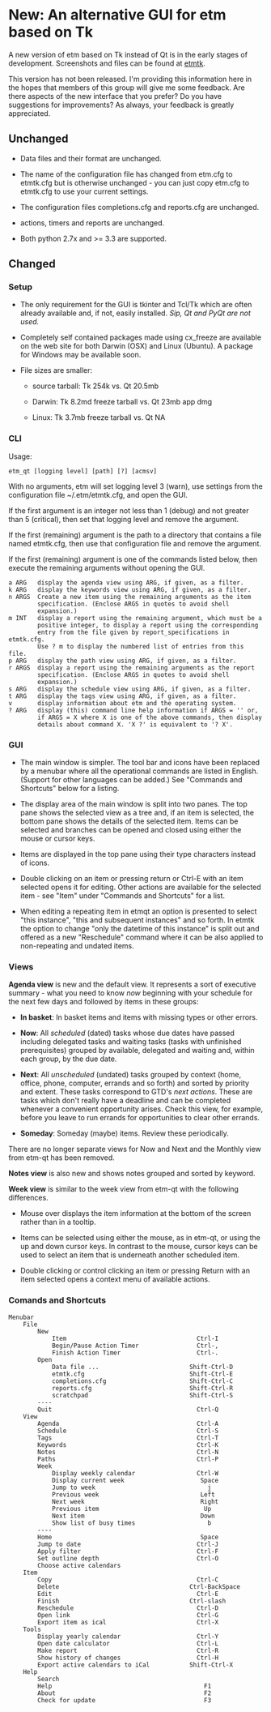 # New: An alternative GUI for etm based on Tk

A new version of etm based on Tk instead of Qt is in the early stages of development. Screenshots and files can be found at [etmtk][].

This version has not been released. I'm providing this information here in the hopes that members of this group will give me some feedback. Are there aspects of the new interface that you prefer? Do you have suggestions for improvements? As always, your feedback is greatly appreciated.

[etmtk]: http://people.duke.edu/~dgraham/etmtk

## Unchanged

- Data files and their format are unchanged.

- The name of the configuration file has changed from etm.cfg to etmtk.cfg but is otherwise unchanged - you can just copy etm.cfg to etmtk.cfg to use your current settings.

- The configuration files completions.cfg and reports.cfg are unchanged.

- actions, timers and reports are unchanged.

- Both python 2.7x and >= 3.3 are supported.

## Changed

### Setup

- The only requirement for the GUI is tkinter and Tcl/Tk which are often already available and, if not, easily installed. *Sip, Qt and PyQt are not used.*

- Completely self contained packages made using cx_freeze are available on the web site for both Darwin (OSX) and Linux (Ubuntu). A package for Windows may be available soon.

- File sizes are smaller:

    - source tarball: Tk 254k vs. Qt 20.5mb

    - Darwin: Tk 8.2md freeze tarball vs. Qt 23mb app dmg

    - Linux: Tk 3.7mb freeze tarball vs. Qt NA

### CLI

Usage:

    etm_qt [logging level] [path] [?] [acmsv]

With no arguments, etm will set logging level 3 (warn), use settings from
the configuration file ~/.etm/etmtk.cfg, and open the GUI.

If the first argument is an integer not less than 1 (debug) and not greater
than 5 (critical), then set that logging level and remove the argument.

If the first (remaining) argument is the path to a directory that contains
a file named etmtk.cfg, then use that configuration file and remove the
argument.

If the first (remaining) argument is one of the commands listed below, then
execute the remaining arguments without opening the GUI.

    a ARG   display the agenda view using ARG, if given, as a filter.
    k ARG   display the keywords view using ARG, if given, as a filter.
    n ARGS  Create a new item using the remaining arguments as the item
            specification. (Enclose ARGS in quotes to avoid shell
            expansion.)
    m INT   display a report using the remaining argument, which must be a
            positive integer, to display a report using the corresponding
            entry from the file given by report_specifications in etmtk.cfg.
            Use ? m to display the numbered list of entries from this file.
    p ARG   display the path view using ARG, if given, as a filter.
    r ARGS  display a report using the remaining arguments as the report
            specification. (Enclose ARGS in quotes to avoid shell
            expansion.)
    s ARG   display the schedule view using ARG, if given, as a filter.
    t ARG   display the tags view using ARG, if given, as a filter.
    v       display information about etm and the operating system.
    ? ARG   display (this) command line help information if ARGS = '' or,
            if ARGS = X where X is one of the above commands, then display
            details about command X. 'X ?' is equivalent to '? X'.

### GUI

- The main window is simpler. The tool bar and icons have been replaced by a menubar where all the operational commands are listed in English. (Support for other languages can be added.) See "Commands and Shortcuts" below for a listing.

- The display area of the main window is split into two panes. The top pane shows the selected view as a tree and, if an item is selected, the bottom pane shows the details of the selected item. Items can be selected and branches can be opened and closed using either the mouse or cursor keys.

- Items are displayed in the top pane using their type characters instead of icons.

- Double clicking on an item or pressing return or Ctrl-E with an item selected opens it for editing. Other actions are available for the selected item - see "Item" under "Commands and Shortcuts" for a list.

- When editing a repeating item in etmqt an option is presented to select  "this instance", "this and subsequent instances" and so forth. In etmtk the option to change "only the datetime of this instance" is split out and offered as a new "Reschedule" command where it can be also applied to non-repeating and undated items.

### Views

**Agenda view** is new and the default view. It represents a sort of executive summary - what you need to know *now* beginning with your schedule for the next few days and followed by items in these groups:

- **In basket**: In basket items and items with missing types or other errors.

- **Now**: All *scheduled* (dated) tasks whose due dates have passed including delegated tasks and waiting tasks (tasks with unfinished prerequisites) grouped by available, delegated and waiting and, within each group, by the due date.

- **Next**: All *unscheduled* (undated) tasks grouped by context (home, office, phone, computer, errands and so forth) and sorted by priority and extent. These tasks correspond to GTD's *next actions*. These are tasks which don't really have a deadline and can be completed whenever a convenient  opportunity arises.  Check this view, for example, before you leave to run errands for opportunities to clear other errands.

- **Someday**: Someday (maybe) items. Review these periodically.

There are no longer separate views for Now and Next and the Monthly view from etm-qt has been removed.

**Notes view** is also new and shows notes grouped and sorted by keyword.

**Week view** is similar to the week view from etm-qt with the following differences.

- Mouse over displays the item information at the bottom of the screen rather than in a tooltip.

- Items can be selected using either the mouse, as in etm-qt, or using the up and down cursor keys. In contrast to the mouse, cursor keys can be used to select an item that is underneath another scheduled item.

- Double clicking or control clicking an item or pressing Return with an item selected opens a context menu of available actions.

### Comands and Shortcuts

    Menubar
        File
            New
                Item                                    Ctrl-I
                Begin/Pause Action Timer                Ctrl-,
                Finish Action Timer                     Ctrl-.
            Open
                Data file ...                         Shift-Ctrl-D
                etmtk.cfg                             Shift-Ctrl-E
                completions.cfg                       Shift-Ctrl-C
                reports.cfg                           Shift-Ctrl-R
                scratchpad                            Shift-Ctrl-S
            ----
            Quit                                        Ctrl-Q
        View
            Agenda                                      Ctrl-A
            Schedule                                    Ctrl-S
            Tags                                        Ctrl-T
            Keywords                                    Ctrl-K
            Notes                                       Ctrl-N
            Paths                                       Ctrl-P
            Week
                Display weekly calendar                 Ctrl-W
                Display current week                     Space
                Jump to week                               j
                Previous week                            Left
                Next week                                Right
                Previous item                             Up
                Next item                                Down
                Show list of busy times                    b
            ----
            Home                                         Space
            Jump to date                                Ctrl-J
            Apply filter                                Ctrl-F
            Set outline depth                           Ctrl-O
            Choose active calendars
        Item
            Copy                                        Ctrl-C
            Delete                                    Ctrl-BackSpace
            Edit                                        Ctrl-E
            Finish                                    Ctrl-slash
            Reschedule                                  Ctrl-D
            Open link                                   Ctrl-G
            Export item as ical                         Ctrl-X
        Tools
            Display yearly calendar                     Ctrl-Y
            Open date calculator                        Ctrl-L
            Make report                                 Ctrl-R
            Show history of changes                     Ctrl-H
            Export active calendars to iCal           Shift-Ctrl-X
        Help
            Search
            Help                                          F1
            About                                         F2
            Check for update                              F3
